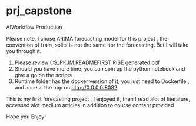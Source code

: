 # prj_capstone
 AIWorkflow Production
 
 Please note, I chose ARIMA forecasting model for this project , the convention of train, splits is not the same nor the forecasting. But I will take you through it.
 
 
 1. Please review  CS_PKJM.READMEFIRST RISE generated pdf 
 2. Should you have more time, you can spin up the python notebook and give a go on the scripts
 3. Runtime folder has  the docker version of it, you just need to Dockerfile , and access the app on http://0.0.0.0:8082
 
 This is my first forecasting project , I enjoyed  it, then I read alot of literature, accessed alot medium articles in addition to course content provided
 
 Hope you Enjoy!
